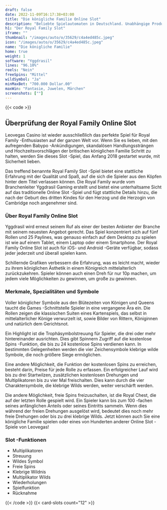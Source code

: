 ```yaml
---
draft: false
date: 2022-11-09T16:17:38+03:00
title: "Die königliche Familie Online Slot"
description: "Beliebte Spielautomaten in Deutschland. Unabhängige Produktbewertungen und exklusive Anmeldeangebote. Jetzt spielen!"
h1: "Der Royal Family Slot"
iframe: ""
thumbnail: "/images/auto/o/35629/c4a4ed485c.jpeg"
icon: "/images/auto/o/35629/c4a4ed485c.jpeg"
name: "Die königliche Familie"
home: true
weight: 1
software: "Yggdrasil"
lines: "96.10%"
reels: "Nein"
freeSpins: "Mittel"
wildSymbol: "Ja"
minMaxBet: "700.000 Dollar.00"
maxWin: "Fantasie, Juwelen, Märchen"
screenshots: [""]
---
```


{{< code >}}<h2>Überprüfung der Royal Family Online Slot</h2><p>Leovegas Casino ist wieder ausschließlich das perfekte Spiel für Royal Family -Enthusiasten auf der ganzen Welt vor. Wenn Sie es lieben, mit den aufregenden Babypo -Ankündigungen, skandalösen Handlungssträngen und Hochzeitsvorschlägen der britischen königlichen Familie Schritt zu halten, werden Sie dieses Slot -Spiel, das Anfang 2018 gestartet wurde, mit Sicherheit lieben.</p><p>Das treffend benannte Royal Family Slot -Spiel bietet eine stattliche Erfahrung mit der Qualität und Spaß, auf die sich die Spieler aus den Köpfen hinter dem Titel verlassen können. Die Royal Family wurde vom Branchenleiter Yggdrasil Gaming erstellt und bietet eine unterhaltsame Sicht auf das traditionelle Online Slot -Spiel und fügt stattliche Details hinzu, die nach der Geburt des dritten Kindes für den Herzog und die Herzogin von Cambridge noch angenehmer sind.</p><h3>Über Royal Family Online Slot</h3><p>Yggdrasil wird erneut seinem Ruf als einer der besten Anbieter der Branche mit seinem neuesten Angebot gerecht. Das Spiel konzentriert sich auf fünf Rollen und 25 Paylines, was genauso einfach auf dem Desktop zu spielen ist wie auf einem Tablet, einem Laptop oder einem Smartphone. Der Royal Family Online Slot ist auch für iOS- und Android -Geräte verfügbar, sodass jeder jederzeit und überall spielen kann.</p><p>Schillernde Grafiken verbessern die Erfahrung, was es leicht macht, wieder zu ihrem königlichen Ästhetik in einem Königreich mittelalterlich zurückzukehren. Spieler können auch einen Dreh für nur 10p machen, um jedem viele Möglichkeiten zu gewinnen, um große zu gewinnen.</p><h3>Merkmale, Spezialitäten und Symbole</h3><p>Voller königlicher Symbole aus den Blütezeiten von Königen und Queens taucht die Games -Schnittstelle Spieler in eine vergangene Ära ein. Die Rollen zeigen die klassischen Suiten eines Kartenspiels, das selbst in mittelalterlicher Könige verwurzelt ist, sowie Bilder von Rittern, Königinnen und natürlich dem Gerichtsnot.</p><p>Ein Highlight ist die Trophäsymbolstreuung für Spieler, die drei oder mehr hintereinander ausrichten.  Dies gibt Spinnern Zugriff auf die kostenlose Spins -Funktion, die bis zu 24 kostenlose Spins verdienen kann. In bestimmten Gelegenheiten werden die vier Zeichensymbole klebrige wilde Symbole, die noch größere Siege ermöglichen.</p><p>Eine andere Möglichkeit, die Funktion der kostenlosen Spins zu erreichen, besteht darin, Preise für jede Rolle zu erfassen.  Ein erfolgreicher Lauf wird bis zu drei Startwilzen, zusätzlichen kostenlosen Drehungen und Multiplikatoren bis zu vier Mal freischalten. Dies kann durch die vier Charaktersymbole, die klebrige Wilds werden, weiter verschärft werden.</p><p>Die andere Möglichkeit, freie Spins freizuschalten, ist die Royal Chest, die auf der letzten Rolle gespielt wird. Ein Spieler kann bis zum 100 -fachen seines anfänglichen Anteils oder seines Eintritts sammeln. Wenn dies während der freien Drehungen ausgelöst wird, bedeutet dies noch mehr freie Drehungen oder bis zu drei klebrige Wilds. Jetzt können auch Sie eine königliche Familie spielen oder eines von Hunderten anderer Online Slot -Spiele von Leovegas!</p><h3>
Slot -Funktionen</h3><ul>
<li></span>
Multiplikatoren</li>
<li></span>
Streuung</li>
<li></span>
Wildes Symbol</li>
<li></span>
Freie Spins</li>
<li></span>
Klebrige Wildnis</li>
<li></span>
Multiplikator Wilds</li>
<li></span>
Wiederholungen</li>
<li></span>
Spielfunktion</li>
<li></span>
Rücknahme</li></ul>{{< /code >}}
 {{< card-slots count="12" >}}